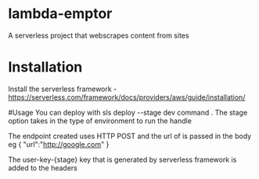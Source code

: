 # lambda-emptor
A serverless project that webscrapes content from sites

# Installation
Install the serverless framework - https://serverless.com/framework/docs/providers/aws/guide/installation/

#Usage
You can deploy with sls deploy --stage dev command . The stage option takes in the type of environment
to run the handle

The endpoint created uses HTTP POST and the url of is passed in the body eg 
{
  "url":"http://google.com"
}

The user-key-{stage} key that is generated by serverless framework is added to the headers



